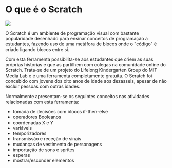 # O que é o Scratch

![](https://www.raspberrypi.org/magpi/wp-content/uploads/2015/10/Scratch_Pac_Man.png)

O Scratch é um ambiente de programação visual com bastante popularidade desenhado para ensinar conceitos de programação a estudantes, fazendo uso de uma metáfora de blocos onde o "código" é criado ligando blocos entre si.

Com esta ferramenta possibilita-se aos estudantes que criem as suas próprias histórias e que as partilhem com colegas na comunidade online do Scratch.
Trata-se de um projeto do Lifelong Kindergarten Group do MIT Media Lab e é uma ferramenta completamente gratuita.
O Scratch foi concebido com jovens dos oito anos de idade aos dezasseis, apesar de não excluir pessoas com outras idades.

Normalmente apresentam-se os seguintes conceitos nas atividades relacionadas com esta ferramenta: 
* tomada de decisões com blocos if-then-else
* operadores Booleanos
* coordenadas X e Y
* variáveis
* temporizadores
* transmissão e receção de sinais
* mudanças de vestimenta de personagens
* importação de sons e sprites
* esperas
* mostrar/esconder elementos